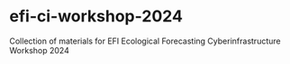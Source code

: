 # efi-ci-workshop-2024
Collection of materials for EFI Ecological Forecasting Cyberinfrastructure Workshop 2024
